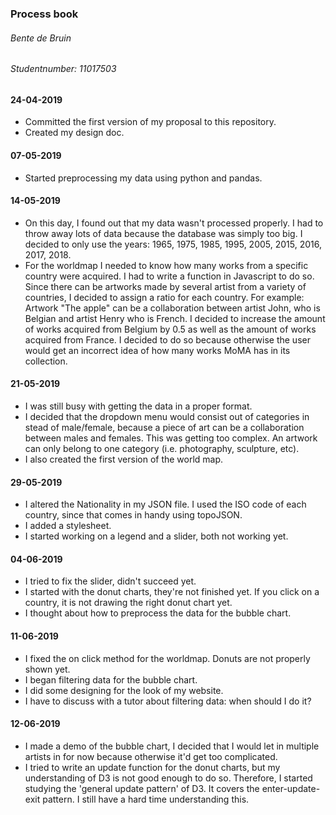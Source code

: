 ### **Process book**
###### Bente de Bruin
###### Studentnumber: 11017503

#### 24-04-2019
- Committed the first version of my proposal to this repository.
- Created my design doc.

#### 07-05-2019
- Started preprocessing my data using python and pandas.


#### 14-05-2019
- On this day, I found out that my data wasn't processed properly.
  I had to throw away lots of data because the database was simply too big.
  I decided to only use the years: 1965, 1975, 1985, 1995, 2005, 2015, 2016, 2017, 2018.
- For the worldmap I needed to know how many works from a specific country were acquired. I had to write a function in Javascript to do so.
  Since there can be artworks made by several artist from a variety of countries, I decided to assign a ratio for each country. 
  For example: Artwork "The apple" can be a collaboration between artist John, who is Belgian and artist Henry who is French. I decided to increase the amount of works acquired from Belgium by 0.5 as well as the amount of works acquired from France.
  I decided to do so because otherwise the user would get an incorrect idea of how many works MoMA has in its collection.

#### 21-05-2019
- I was still busy with getting the data in a proper format.
- I decided that the dropdown menu would consist out of categories in stead of male/female, because a piece of art can be a collaboration between males and females. This was getting too complex. An artwork can only belong to one category (i.e. photography, sculpture, etc).
- I also created the first version of the world map.

#### 29-05-2019
- I altered the Nationality in my JSON file. I used the ISO code of each country, since that comes in handy using topoJSON.
- I added a stylesheet.
- I started working on a legend and a slider, both not working yet.

#### 04-06-2019
- I tried to fix the slider, didn't succeed yet.
- I started with the donut charts, they're not finished yet. If you click on a country, it is not drawing the right donut chart yet. 
- I thought about how to preprocess the data for the bubble chart.

#### 11-06-2019
- I fixed the on click method for the worldmap. Donuts are not properly shown yet.
- I began filtering data for the bubble chart.
- I did some designing for the look of my website.
- I have to discuss with a tutor about filtering data: when should I do it?

#### 12-06-2019
- I made a demo of the bubble chart, I decided that I would let in multiple artists in for now because otherwise it'd get too complicated.
- I tried to write an update function for the donut charts, but my understanding of D3 is not good enough to do so. Therefore, I started studying the 'general update pattern' of D3. It covers the enter-update-exit pattern. I still have a hard time understanding this. 
